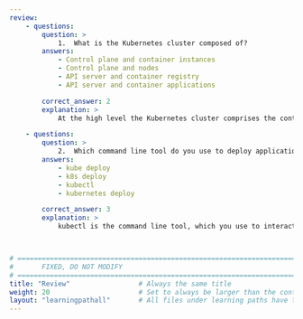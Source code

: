 ```yaml
---
review:
    - questions:
        question: >
            1.	What is the Kubernetes cluster composed of?
        answers:
            - Control plane and container instances
            - Control plane and nodes
            - API server and container registry
            - API server and container applications

        correct_answer: 2        
        explanation: >
            At the high level the Kubernetes cluster comprises the control plane and nodes.

    - questions:
        question: >
            2.	Which command line tool do you use to deploy applications to the Kubernetes cluster?
        answers:
            - kube deploy
            - k8s deploy
            - kubectl
            - kubernetes deploy

        correct_answer: 3
        explanation: >
            kubectl is the command line tool, which you use to interact with the Kubernetes API. In particular, to deploy applications.



# ================================================================================
#       FIXED, DO NOT MODIFY
# ================================================================================
title: "Review"                 # Always the same title
weight: 20                      # Set to always be larger than the content in this path
layout: "learningpathall"       # All files under learning paths have this same wrapper
---
```

